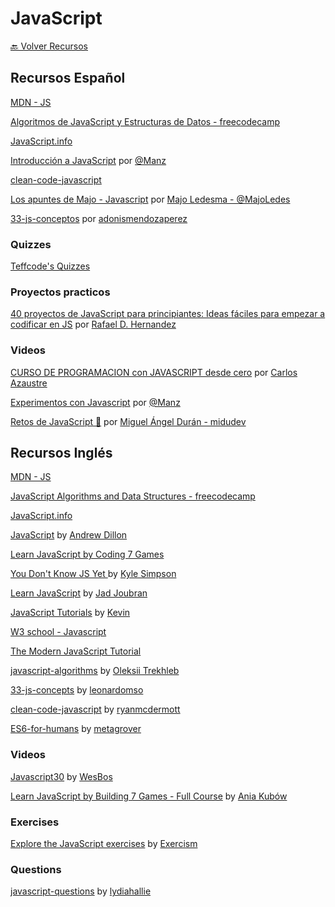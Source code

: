 
# JavaScript

[🔙 Volver Recursos](https://github.com/vanessamarely/recursos-frontend/)


## Recursos Español

[MDN - JS](https://developer.mozilla.org/es/docs/Learn/JavaScript)

[Algoritmos de JavaScript y Estructuras de Datos - freecodecamp](https://www.freecodecamp.org/espanol/learn/javascript-algorithms-and-data-structures/)

[JavaScript.info](https://es.javascript.info/)

[Introducción a JavaScript](https://lenguajejs.com/javascript/) por [@Manz](https://twitter.com/Manz) 

[clean-code-javascript](https://github.com/andersontr15/clean-code-javascript-es)

[Los apuntes de Majo - Javascript](https://drive.google.com/open?id=11Qd_2a9YfHq7Yt4IGLXwWRs6OFpSu-6o) por [Majo Ledesma - @MajoLedes](https://twitter.com/MajoLedes) 

[33-js-conceptos](https://github.com/adonismendozaperez/33-js-conceptos) por [adonismendozaperez](https://github.com/adonismendozaperez)


### Quizzes

[Teffcode's Quizzes](https://teffcode-community.github.io/quizzes/) 


### Proyectos practicos

[40 proyectos de JavaScript para principiantes: Ideas fáciles para empezar a codificar en JS](https://www.freecodecamp.org/espanol/news/40-proyectos-de-javascript-para-principiantes-ideas-faciles-para-empezar-a-codificar-en-js/) por [Rafael D. Hernandez](https://www.freecodecamp.org/espanol/news/author/rafael/)


### Videos

[CURSO DE PROGRAMACION con JAVASCRIPT desde cero](https://youtu.be/-rj-zxmdGHA) por [Carlos Azaustre](https://www.youtube.com/c/CarlosAzaustre)

[Experimentos con Javascript](https://www.youtube.com/playlist?list=PLx5xbrpW6nXgaJfiZl5BuF31K3WxaTyFw) por [@Manz](https://twitter.com/Manz) 

[Retos de JavaScript 🤯](https://www.youtube.com/playlist?list=PLV8x_i1fqBw1QCcTOSq8F_pSQXVcUFmYA) por [Miguel Ángel Durán - midudev](https://www.youtube.com/c/midudev)


## Recursos Inglés

[MDN - JS](https://developer.mozilla.org/en-US/docs/Learn/JavaScript)

[JavaScript Algorithms and Data Structures - freecodecamp](https://www.freecodecamp.org/learn/javascript-algorithms-and-data-structures/)

[JavaScript.info](https://javascript.info/)

[JavaScript](jsv9000.app) by [Andrew Dillon](https://github.com/Hopding/)

[Learn JavaScript by Coding 7 Games](https://www.freecodecamp.org/news/learn-javascript-by-coding-7-games/)

[You Don't Know JS Yet ](https://github.com/getify/You-Dont-Know-JS) by [Kyle Simpson](https://github.com/getify)

[Learn JavaScript](https://learnjavascript.online/?utm_source=react-tutorial.app) by [Jad Joubran](https://jadjoubran.io/)

[JavaScript Tutorials](https://www.codeanalogies.com/#javascript) by [Kevin](codeanalogies.com)

[W3 school - Javascript]([https://www.w3schools.com/](https://www.w3schools.com/js/default.asp))

[The Modern JavaScript Tutorial](https://javascript.info/)

[javascript-algorithms](https://github.com/trekhleb/javascript-algorithms) by [Oleksii Trekhleb](https://github.com/trekhleb)

[33-js-concepts](https://github.com/leonardomso/33-js-concepts) by [leonardomso](https://github.com/leonardomso)

[clean-code-javascript](https://github.com/ryanmcdermott/clean-code-javascript) by [ryanmcdermott](https://github.com/ryanmcdermott)

[ES6-for-humans](https://github.com/metagrover/ES6-for-humans) by [metagrover](https://github.com/metagrover/)


### Videos

[Javascript30](https://javascript30.com/) by [WesBos](https://wesbos.com/)

[Learn JavaScript by Building 7 Games - Full Course](https://youtu.be/ec8vSKJuZTk) by [Ania Kubów](https://www.youtube.com/aniakubow)


### Exercises

[Explore the JavaScript exercises](https://exercism.org/tracks/javascript/exercises) by [Exercism](https://exercism.org/)


### Questions

[javascript-questions](https://github.com/lydiahallie/javascript-questions) by [lydiahallie](https://github.com/lydiahallie)
